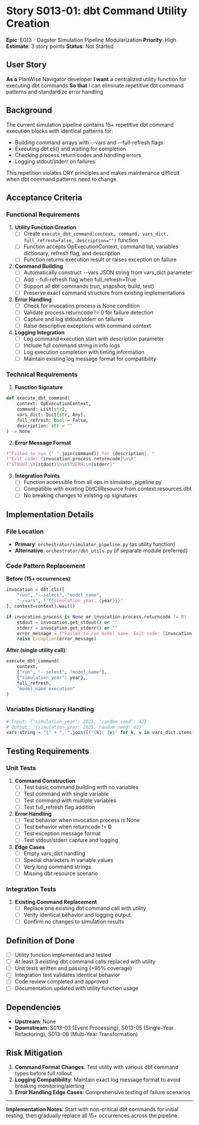 # Story S013-01: dbt Command Utility Creation

**Epic**: E013 - Dagster Simulation Pipeline Modularization
**Priority**: High
**Estimate**: 3 story points
**Status**: Not Started

## User Story

**As a** PlanWise Navigator developer
**I want** a centralized utility function for executing dbt commands
**So that** I can eliminate repetitive dbt command patterns and standardize error handling

## Background

The current simulation pipeline contains 15+ repetitive dbt command execution blocks with identical patterns for:
- Building command arrays with --vars and --full-refresh flags
- Executing dbt.cli() and waiting for completion
- Checking process return codes and handling errors
- Logging stdout/stderr on failures

This repetition violates DRY principles and makes maintenance difficult when dbt command patterns need to change.

## Acceptance Criteria

### Functional Requirements
1. **Utility Function Creation**
   - [ ] Create `execute_dbt_command(context, command, vars_dict, full_refresh=False, description="")` function
   - [ ] Function accepts OpExecutionContext, command list, variables dictionary, refresh flag, and description
   - [ ] Function returns execution result or raises exception on failure

2. **Command Building**
   - [ ] Automatically construct --vars JSON string from vars_dict parameter
   - [ ] Add --full-refresh flag when full_refresh=True
   - [ ] Support all dbt commands (run, snapshot, build, test)
   - [ ] Preserve exact command structure from existing implementations

3. **Error Handling**
   - [ ] Check for invocation.process is None condition
   - [ ] Validate process.returncode != 0 for failure detection
   - [ ] Capture and log stdout/stderr on failures
   - [ ] Raise descriptive exceptions with command context

4. **Logging Integration**
   - [ ] Log command execution start with description parameter
   - [ ] Include full command string in info logs
   - [ ] Log execution completion with timing information
   - [ ] Maintain existing log message format for compatibility

### Technical Requirements
1. **Function Signature**
```python
def execute_dbt_command(
    context: OpExecutionContext,
    command: List[str],
    vars_dict: Dict[str, Any],
    full_refresh: bool = False,
    description: str = ""
) -> None
```

2. **Error Message Format**
```python
f"Failed to run {' '.join(command)} for {description}. "
f"Exit code: {invocation.process.returncode}\n\n"
f"STDOUT:\n{stdout}\n\nSTDERR:\n{stderr}"
```

3. **Integration Points**
   - [ ] Function accessible from all ops in simulator_pipeline.py
   - [ ] Compatible with existing DbtCliResource from context.resources.dbt
   - [ ] No breaking changes to existing op signatures

## Implementation Details

### File Location
- **Primary**: `orchestrator/simulator_pipeline.py` (as utility function)
- **Alternative**: `orchestrator/dbt_utils.py` (if separate module preferred)

### Code Pattern Replacement
**Before (15+ occurrences)**:
```python
invocation = dbt.cli([
    "run", "--select", "model_name",
    "--vars", f"{{simulation_year: {year}}}"
], context=context).wait()

if invocation.process is None or invocation.process.returncode != 0:
    stdout = invocation.get_stdout() or ""
    stderr = invocation.get_stderr() or ""
    error_message = f"Failed to run model_name. Exit code: {invocation.process.returncode}\\n\\nSTDOUT:\\n{stdout}\\n\\nSTDERR:\\n{stderr}"
    raise Exception(error_message)
```

**After (single utility call)**:
```python
execute_dbt_command(
    context,
    ["run", "--select", "model_name"],
    {"simulation_year": year},
    full_refresh,
    "model_name execution"
)
```

### Variables Dictionary Handling
```python
# Input: {"simulation_year": 2025, "random_seed": 42}
# Output: "{simulation_year: 2025, random_seed: 42}"
vars_string = "{" + ", ".join([f"{k}: {v}" for k, v in vars_dict.items()]) + "}"
```

## Testing Requirements

### Unit Tests
1. **Command Construction**
   - [ ] Test basic command building with no variables
   - [ ] Test command with single variable
   - [ ] Test command with multiple variables
   - [ ] Test full_refresh flag addition

2. **Error Handling**
   - [ ] Test behavior when invocation.process is None
   - [ ] Test behavior when returncode != 0
   - [ ] Test exception message format
   - [ ] Test stdout/stderr capture and logging

3. **Edge Cases**
   - [ ] Empty vars_dict handling
   - [ ] Special characters in variable values
   - [ ] Very long command strings
   - [ ] Missing dbt resource scenario

### Integration Tests
1. **Existing Command Replacement**
   - [ ] Replace one existing dbt command call with utility
   - [ ] Verify identical behavior and logging output
   - [ ] Confirm no changes to simulation results

## Definition of Done

- [ ] Utility function implemented and tested
- [ ] At least 3 existing dbt command calls replaced with utility
- [ ] Unit tests written and passing (>95% coverage)
- [ ] Integration test validates identical behavior
- [ ] Code review completed and approved
- [ ] Documentation updated with utility function usage

## Dependencies

- **Upstream**: None
- **Downstream**: S013-03 (Event Processing), S013-05 (Single-Year Refactoring), S013-06 (Multi-Year Transformation)

## Risk Mitigation

1. **Command Format Changes**: Test utility with various dbt command types before full rollout
2. **Logging Compatibility**: Maintain exact log message format to avoid breaking monitoring/alerting
3. **Error Handling Edge Cases**: Comprehensive testing of failure scenarios

---

**Implementation Notes**: Start with non-critical dbt commands for initial testing, then gradually replace all 15+ occurrences across the pipeline.
